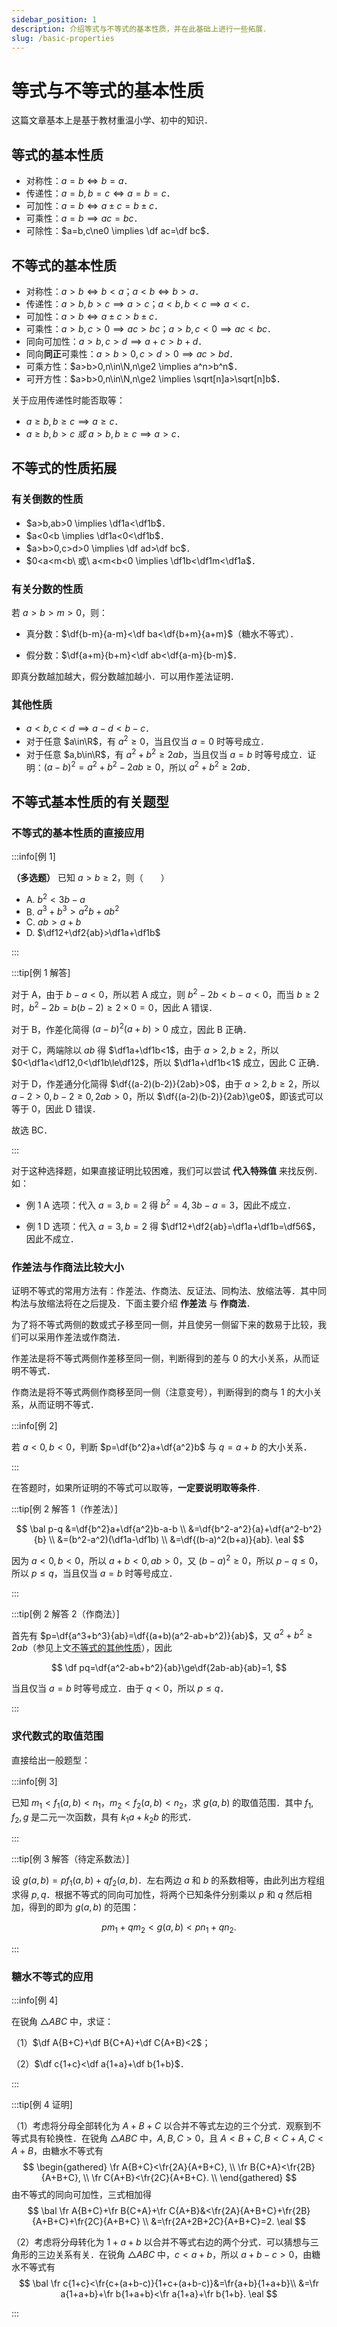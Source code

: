 ```yaml
---
sidebar_position: 1
description: 介绍等式与不等式的基本性质，并在此基础上进行一些拓展．
slug: /basic-properties
---
```


# 等式与不等式的基本性质

这篇文章基本上是基于教材重温小学、初中的知识．

## 等式的基本性质

- 对称性：$a=b \iff b=a$．
- 传递性：$a=b,b=c \iff a=b=c$．
- 可加性：$a=b \iff a\pm c=b\pm c$．
- 可乘性：$a=b \implies ac=bc$．
- 可除性：$a=b,c\ne0 \implies \df ac=\df bc$．

## 不等式的基本性质

- 对称性：$a>b \iff b<a$；$a<b \iff b>a$．
- 传递性：$a>b,b>c \implies a>c$；$a<b,b<c \implies a<c$．
- 可加性：$a>b \iff a\pm c>b\pm c$．
- 可乘性：$a>b,c>0 \implies ac>bc$；$a>b,c<0 \implies ac<bc$．
- 同向可加性：$a>b,c>d \implies a+c>b+d$．
- 同向**同正**可乘性：$a>b>0,c>d>0 \implies ac>bd$．
- 可乘方性：$a>b>0,n\in\N,n\ge2 \implies a^n>b^n$．
- 可开方性：$a>b>0,n\in\N,n\ge2 \implies \sqrt[n]a>\sqrt[n]b$．

关于应用传递性时能否取等：

- $a\ge b,b\ge c \implies a\ge c$．
- $a\ge b,b>c\ 或\ a>b,b\ge c \implies a>c$．

## 不等式的性质拓展

### 有关倒数的性质

- $a>b,ab>0 \implies \df1a<\df1b$．
- $a<0<b \implies \df1a<0<\df1b$．
- $a>b>0,c>d>0 \implies \df ad>\df bc$．
- $0<a<m<b\ 或\ a<m<b<0 \implies \df1b<\df1m<\df1a$．

### 有关分数的性质

若 $a>b>m>0$，则：

- 真分数：$\df{b-m}{a-m}<\df ba<\df{b+m}{a+m}$（糖水不等式）．
  
- 假分数：$\df{a+m}{b+m}<\df ab<\df{a-m}{b-m}$．

即真分数越加越大，假分数越加越小．可以用作差法证明．

### 其他性质

- $a<b,c<d \implies a-d<b-c$．
- 对于任意 $a\in\R$，有 $a^2\ge0$，当且仅当 $a=0$ 时等号成立．
- 对于任意 $a,b\in\R$，有 $a^2+b^2\ge2ab$，当且仅当 $a=b$ 时等号成立．证明：$(a-b)^2=a^2+b^2-2ab\ge0$，所以 $a^2+b^2\ge2ab$．

## 不等式基本性质的有关题型

### 不等式的基本性质的直接应用

:::info[例 1]

**（多选题）** 已知 $a>b\ge2$，则（　　）

- A. $b^2<3b-a$
- B. $a^3+b^3>a^2b+ab^2$
- C. $ab>a+b$
- D. $\df12+\df2{ab}>\df1a+\df1b$

:::

:::tip[例 1 解答]

对于 A，由于 $b-a<0$，所以若 A 成立，则 $b^2-2b<b-a<0$，而当 $b\ge2$ 时，$b^2-2b=b(b-2)\ge2\times0=0$，因此 A 错误．

对于 B，作差化简得 $(a-b)^2(a+b)>0$ 成立，因此 B 正确．

对于 C，两端除以 $ab$ 得 $\df1a+\df1b<1$，由于 $a>2,b\ge2$，所以 $0<\df1a<\df12,0<\df1b\le\df12$，所以 $\df1a+\df1b<1$ 成立，因此 C 正确．

对于 D，作差通分化简得 $\df{(a-2)(b-2)}{2ab}>0$，由于 $a>2,b\ge2$，所以 $a-2>0,b-2\ge0,2ab>0$，所以 $\df{(a-2)(b-2)}{2ab}\ge0$，即该式可以等于 $0$，因此 D 错误．

故选 BC．

:::

对于这种选择题，如果直接证明比较困难，我们可以尝试 **代入特殊值** 来找反例．如：

- 例 1 A 选项：代入 $a=3,b=2$ 得 $b^2=4,3b-a=3$，因此不成立．

- 例 1 D 选项：代入 $a=3,b=2$ 得 $\df12+\df2{ab}=\df1a+\df1b=\df56$，因此不成立．

### 作差法与作商法比较大小

证明不等式的常用方法有：作差法、作商法、反证法、同构法、放缩法等．其中同构法与放缩法将在之后提及．下面主要介绍 **作差法** 与 **作商法**．

为了将不等式两侧的数或式子移至同一侧，并且使另一侧留下来的数易于比较，我们可以采用作差法或作商法．

作差法是将不等式两侧作差移至同一侧，判断得到的差与 $0$ 的大小关系，从而证明不等式．

作商法是将不等式两侧作商移至同一侧（注意变号），判断得到的商与 $1$ 的大小关系，从而证明不等式．

:::info[例 2]

若 $a<0,b<0$，判断 $p=\df{b^2}a+\df{a^2}b$ 与 $q=a+b$ 的大小关系．

:::

在答题时，如果所证明的不等式可以取等，**一定要说明取等条件**．

:::tip[例 2 解答 1（作差法）]

$$
\bal
p-q
&=\df{b^2}a+\df{a^2}b-a-b \\
&=\df{b^2-a^2}{a}+\df{a^2-b^2}{b} \\
&=(b^2-a^2)(\df1a-\df1b) \\
&=\df{(b-a)^2(b+a)}{ab}.
\eal
$$

因为 $a<0,b<0$，所以 $a+b<0,ab>0$，又 $(b-a)^2\ge0$，所以 $p-q\le0$，所以 $p\le q$，当且仅当 $a=b$ 时等号成立．

:::

:::tip[例 2 解答 2（作商法）]

首先有 $p=\df{a^3+b^3}{ab}=\df{(a+b)(a^2-ab+b^2)}{ab}$，又 $a^2+b^2\ge2ab$（参见上文[不等式的其他性质](./basic-properties.md#其他性质)），因此

$$
\df pq=\df{a^2-ab+b^2}{ab}\ge\df{2ab-ab}{ab}=1,
$$

当且仅当 $a=b$ 时等号成立．由于 $q<0$，所以 $p\le q$．

:::

### 求代数式的取值范围

直接给出一般题型：

:::info[例 3]

已知 $m_1<f_1(a,b)<n_1$，$m_2<f_2(a,b)<n_2$，求 $g(a,b)$ 的取值范围．其中 $f_1,f_2,g$ 是二元一次函数，具有 $k_1a+k_2b$ 的形式．

:::

:::tip[例 3 解答（待定系数法）]

设 $g(a,b)=pf_1(a,b)+qf_2(a,b)$．左右两边 $a$ 和 $b$ 的系数相等，由此列出方程组求得 $p,q$．根据不等式的同向可加性，将两个已知条件分别乘以 $p$ 和 $q$ 然后相加，得到的即为 $g(a,b)$ 的范围：

$$
pm_1+qm_2<g(a,b)<pn_1+qn_2.
$$

:::

### 糖水不等式的应用

:::info[例 4]

在锐角 $\triangle ABC$ 中，求证：

（1）$\df A{B+C}+\df B{C+A}+\df C{A+B}<2$；

（2）$\df c{1+c}<\df a{1+a}+\df b{1+b}$．

:::

:::tip[例 4 证明]

（1）考虑将分母全部转化为 $A+B+C$ 以合并不等式左边的三个分式．观察到不等式具有轮换性．在锐角 $\triangle ABC$ 中，$A,B,C>0$，且 $A<B+C,B<C+A,C<A+B$，由糖水不等式有
$$
\begin{gathered}
\fr A{B+C}<\fr{2A}{A+B+C}, \\
\fr B{C+A}<\fr{2B}{A+B+C}, \\
\fr C{A+B}<\fr{2C}{A+B+C}. \\
\end{gathered}
$$
由不等式的同向可加性，三式相加得
$$
\bal
    \fr A{B+C}+\fr B{C+A}+\fr C{A+B}&<\fr{2A}{A+B+C}+\fr{2B}{A+B+C}+\fr{2C}{A+B+C} \\
    &=\fr{2A+2B+2C}{A+B+C}=2.
\eal
$$

（2）考虑将分母转化为 $1+a+b$ 以合并不等式右边的两个分式．可以猜想与三角形的三边关系有关．在锐角 $\triangle ABC$ 中，$c<a+b$，所以 $a+b-c>0$，由糖水不等式有
$$
\bal
    \fr c{1+c}<\fr{c+(a+b-c)}{1+c+(a+b-c)}&=\fr{a+b}{1+a+b}\\
    &=\fr a{1+a+b}+\fr b{1+a+b}<\fr a{1+a}+\fr b{1+b}.
\eal
$$

:::

